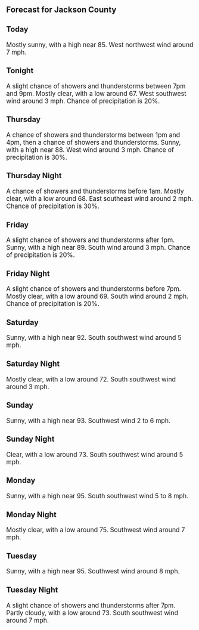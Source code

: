 <div>
   <h2>Forecast for Jackson County</h2>
   <p>
      <div style="font-size:120%">
         <h3>Today</h3>Mostly sunny, with a high near 85. West northwest wind around 7 mph.<br></div>
   </p>
   <p>
      <div style="font-size:120%">
         <h3>Tonight</h3>A slight chance of showers and thunderstorms between 7pm and 9pm. Mostly clear, with a low around 67. West southwest wind
         around 3 mph. Chance of precipitation is 20%.<br></div>
   </p>
   <p>
      <div style="font-size:120%">
         <h3>Thursday</h3>A chance of showers and thunderstorms between 1pm and 4pm, then a chance of showers and thunderstorms. Sunny, with a high
         near 88. West wind around 3 mph. Chance of precipitation is 30%.<br></div>
   </p>
   <p>
      <div style="font-size:120%">
         <h3>Thursday Night</h3>A chance of showers and thunderstorms before 1am. Mostly clear, with a low around 68. East southeast wind around 2 mph. Chance
         of precipitation is 30%.<br></div>
   </p>
   <p>
      <div style="font-size:120%">
         <h3>Friday</h3>A slight chance of showers and thunderstorms after 1pm. Sunny, with a high near 89. South wind around 3 mph. Chance of precipitation
         is 20%.<br></div>
   </p>
   <p>
      <div style="font-size:120%">
         <h3>Friday Night</h3>A slight chance of showers and thunderstorms before 7pm. Mostly clear, with a low around 69. South wind around 2 mph. Chance
         of precipitation is 20%.<br></div>
   </p>
   <p>
      <div style="font-size:120%">
         <h3>Saturday</h3>Sunny, with a high near 92. South southwest wind around 5 mph.<br></div>
   </p>
   <p>
      <div style="font-size:120%">
         <h3>Saturday Night</h3>Mostly clear, with a low around 72. South southwest wind around 3 mph.<br></div>
   </p>
   <p>
      <div style="font-size:120%">
         <h3>Sunday</h3>Sunny, with a high near 93. Southwest wind 2 to 6 mph.<br></div>
   </p>
   <p>
      <div style="font-size:120%">
         <h3>Sunday Night</h3>Clear, with a low around 73. South southwest wind around 5 mph.<br></div>
   </p>
   <p>
      <div style="font-size:120%">
         <h3>Monday</h3>Sunny, with a high near 95. South southwest wind 5 to 8 mph.<br></div>
   </p>
   <p>
      <div style="font-size:120%">
         <h3>Monday Night</h3>Mostly clear, with a low around 75. Southwest wind around 7 mph.<br></div>
   </p>
   <p>
      <div style="font-size:120%">
         <h3>Tuesday</h3>Sunny, with a high near 95. Southwest wind around 8 mph.<br></div>
   </p>
   <p>
      <div style="font-size:120%">
         <h3>Tuesday Night</h3>A slight chance of showers and thunderstorms after 7pm. Partly cloudy, with a low around 73. South southwest wind around 7
         mph.<br></div>
   </p>
</div>